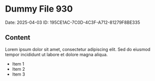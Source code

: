 # Dummy File 930

Date: 2025-04-03
ID: 195CE1AC-7C0D-4C3F-A712-81279F8BE335

## Content

Lorem ipsum dolor sit amet, consectetur adipiscing elit.
Sed do eiusmod tempor incididunt ut labore et dolore magna aliqua.

* Item 1
* Item 2
* Item 3

